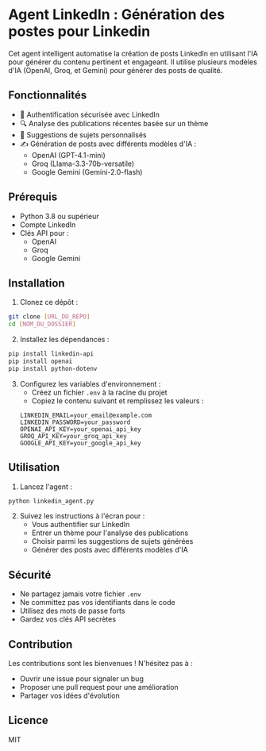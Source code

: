 # Agent LinkedIn : Génération des postes pour Linkedin 

Cet agent intelligent automatise la création de posts LinkedIn en utilisant l'IA pour générer du contenu pertinent et engageant. Il utilise plusieurs modèles d'IA (OpenAI, Groq, et Gemini) pour générer des posts de qualité.

## Fonctionnalités

- 🔐 Authentification sécurisée avec LinkedIn
- 🔍 Analyse des publications récentes basée sur un thème
- 🧠 Suggestions de sujets personnalisés
- ✍️ Génération de posts avec différents modèles d'IA :
  - OpenAI (GPT-4.1-mini)
  - Groq (Llama-3.3-70b-versatile)
  - Google Gemini (Gemini-2.0-flash)

## Prérequis

- Python 3.8 ou supérieur
- Compte LinkedIn
- Clés API pour :
  - OpenAI
  - Groq
  - Google Gemini

## Installation

1. Clonez ce dépôt :
```bash
git clone [URL_DU_REPO]
cd [NOM_DU_DOSSIER]
```

2. Installez les dépendances :
```bash
pip install linkedin-api
pip install openai
pip install python-dotenv
```

3. Configurez les variables d'environnement :
   - Créez un fichier `.env` à la racine du projet
   - Copiez le contenu suivant et remplissez les valeurs :
   ```
   LINKEDIN_EMAIL=your_email@example.com
   LINKEDIN_PASSWORD=your_password
   OPENAI_API_KEY=your_openai_api_key
   GROQ_API_KEY=your_groq_api_key
   GOOGLE_API_KEY=your_google_api_key
   ```

## Utilisation

1. Lancez l'agent :
```bash
python linkedin_agent.py
```

2. Suivez les instructions à l'écran pour :
   - Vous authentifier sur LinkedIn
   - Entrer un thème pour l'analyse des publications
   - Choisir parmi les suggestions de sujets générées
   - Générer des posts avec différents modèles d'IA

## Sécurité

- Ne partagez jamais votre fichier `.env`
- Ne committez pas vos identifiants dans le code
- Utilisez des mots de passe forts
- Gardez vos clés API secrètes

## Contribution

Les contributions sont les bienvenues ! N'hésitez pas à :
- Ouvrir une issue pour signaler un bug
- Proposer une pull request pour une amélioration
- Partager vos idées d'évolution

## Licence

MIT 